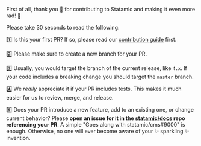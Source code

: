 First of all, thank _you_ 🫵 for contributing to Statamic and making it even more rad! 💜

Please take 30 seconds to read the following:

1️⃣ Is this your first PR? If so, please read our [contribution guide](https://statamic.dev/contribution-guide) first.

2️⃣ Please make sure to create a new branch for your PR.

3️⃣ Usually, you would target the branch of the current release, like `4.x`. If your code includes a breaking change you should target the `master` branch.

4️⃣ We _really_ appreciate it if your PR includes tests. This makes it much easier for us to review, merge, and release.

5️⃣ Does your PR introduce a new feature, add to an existing one, or change current behavior? Please **open an issue for it in the [statamic/docs](https://github.com/statamic/docs/issues) repo referencing your PR**. A simple "Goes along with statamic/cms#9000" is enough. Otherwise, no one will ever become aware of your ✨ sparkling ✨ invention.